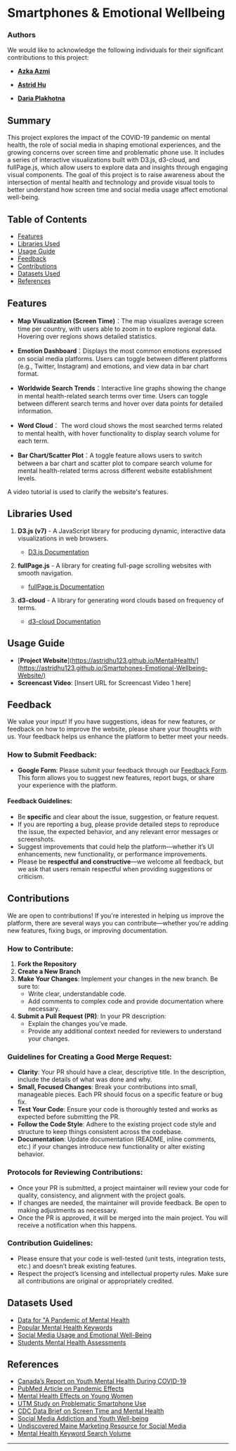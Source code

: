 # Smartphones & Emotional Wellbeing

### Authors
We would like to acknowledge the following individuals for their significant contributions to this project:

- [**Azka Azmi**](https://github.com/akazee)

- [**Astrid Hu**](https://github.com/astridhu123)

- [**Daria Plakhotna**](https://github.com/plachotnao)

## Summary

This project explores the impact of the COVID-19 pandemic on mental health, the role of social media in shaping 
emotional experiences, and the growing concerns over screen time and problematic phone use. It includes a series of 
interactive visualizations built with D3.js, d3-cloud, and fullPage.js, which allow users to explore data and insights 
through engaging visual components. The goal of this project is to raise awareness about the intersection of mental 
health and technology and provide visual tools to better understand how screen time and social media usage affect 
emotional well-being.

## Table of Contents
- [Features](#Features)
- [Libraries Used](#Libraries-Used)
- [Usage Guide](#Usage-Guide)
- [Feedback](#Feedback)
- [Contributions](#Contributions)
- [Datasets Used](#Datasets-Used)
- [References](#References)

## Features
- **Map Visualization (Screen Time)**：The map visualizes average screen time per country, with users able to zoom in to explore regional data. Hovering over regions shows detailed statistics.

- **Emotion Dashboard**：Displays the most common emotions expressed on social media platforms. Users can toggle between different platforms (e.g., Twitter, Instagram) and emotions, and view data in bar chart format.

- **Worldwide Search Trends**：Interactive line graphs showing the change in mental health-related search terms over time. Users can toggle between different search terms and hover over data points for detailed information.

- **Word Cloud**： The word cloud shows the most searched terms related to mental health, with hover functionality to display search volume for each term.

- **Bar Chart/Scatter Plot**：A toggle feature allows users to switch between a bar chart and scatter plot to compare search volume for mental health-related terms across different website establishment levels.

A video tutorial is used to clarify the website's features.

## Libraries Used
1. **D3.js (v7)** - A JavaScript library for producing dynamic, interactive data visualizations in web browsers.
    - [D3.js Documentation](https://d3js.org/)

2. **fullPage.js** - A library for creating full-page scrolling websites with smooth navigation.
    - [fullPage.js Documentation](https://alvarotrigo.com/fullPage/)

3. **d3-cloud** - A library for generating word clouds based on frequency of terms.
    - [d3-cloud Documentation](https://github.com/jasondavies/d3-cloud)

## Usage Guide
- [**Project Website**](https://astridhu123.github.io/MentalHealth/](https://astridhu123.github.io/Smartphones-Emotional-Wellbeing-Website/)
- **Screencast Video**: [Insert URL for Screencast Video 1 here]

## Feedback
We value your input! If you have suggestions, ideas for new features, or feedback on how to improve the website,
please share your thoughts with us. Your feedback helps us enhance the platform to better meet your needs.

### How to Submit Feedback:
- **Google Form**: Please submit your feedback through our [Feedback Form](https://forms.gle/hPnEWDMmwLECz76YA). This
  form allows you to suggest new features, report bugs, or share your experience with the platform.

#### Feedback Guidelines:
- Be **specific** and clear about the issue, suggestion, or feature request.
- If you are reporting a bug, please provide detailed steps to reproduce the issue, the expected behavior, and any
  relevant error messages or screenshots.
- Suggest improvements that could help the platform—whether it’s UI enhancements, new functionality, or performance
  improvements.
- Please be **respectful and constructive**—we welcome all feedback, but we ask that users remain respectful when
  providing suggestions or criticism.

## Contributions
We are open to contributions! If you're interested in helping us improve the platform, there are several ways you can
contribute—whether you're adding new features, fixing bugs, or improving documentation.

### How to Contribute:
1. **Fork the Repository**
2. **Create a New Branch**
3. **Make Your Changes**: Implement your changes in the new branch. Be sure to:
    - Write clear, understandable code.
    - Add comments to complex code and provide documentation where necessary.
4. **Submit a Pull Request (PR)**: In your PR description:
    - Explain the changes you’ve made.
    - Provide any additional context needed for reviewers to understand your changes.

### Guidelines for Creating a Good Merge Request:
- **Clarity**: Your PR should have a clear, descriptive title. In the description, include the details of what was done and why.
- **Small, Focused Changes**: Break your contributions into small, manageable pieces. Each PR should focus on a specific feature or bug fix.
- **Test Your Code**: Ensure your code is thoroughly tested and works as expected before submitting the PR.
- **Follow the Code Style**: Adhere to the existing project code style and structure to keep things consistent across the codebase.
- **Documentation**: Update documentation (README, inline comments, etc.) if your changes introduce new functionality or alter existing behavior.

### Protocols for Reviewing Contributions:
- Once your PR is submitted, a project maintainer will review your code for quality, consistency, and alignment with the project goals.
- If changes are needed, the maintainer will provide feedback. Be open to making adjustments as necessary.
- Once the PR is approved, it will be merged into the main project. You will receive a notification when this happens.

### Contribution Guidelines:
- Please ensure that your code is well-tested (unit tests, integration tests, etc.) and doesn’t break existing features.
- Respect the project’s licensing and intellectual property rules. Make sure all contributions are original or appropriately credited.

## Datasets Used
- [Data for "A Pandemic of Mental Health](https://data.mendeley.com/datasets/vmwmn4252k/1)
- [Popular Mental Health Keywords](www.clicks.so/popular-keywords/mental-health-keywords)
- [Social Media Usage and Emotional Well-Being](www.kaggle.com/datasets/emirhanai/social-media-usage-and-emotional-well-being)
- [Students Mental Health Assessments](www.kaggle.com/datasets/sonia22222/students-mental-health-assessments?resource=download)

## References
- [Canada’s Report on Youth Mental Health During COVID-19](https://www.canada.ca/en/public-health/services/reports-publications/health-promotion-chronic-disease-prevention-canada-research-policy-practice/vol-44-no-10-2024/assessing-impact-covid-19-pandemic-mental-health-related-hospitalization-youth-canada-interrupted-time-series-analysis.html)
- [PubMed Article on Pandemic Effects](https://pmc.ncbi.nlm.nih.gov/articles/PMC9932850/)
- [Mental Health Effects on Young Women](https://www150.statcan.gc.ca/n1/pub/82-003-x/2024005/article/00001-eng.htm)
- [UTM Study on Problematic Smartphone Use](https://www.utm.utoronto.ca/main-news/utm-study-finds-problematic-smartphone-use-rising-especially-among-younger-women)
- [CDC Data Brief on Screen Time and Mental Health](https://www.cdc.gov/nchs/products/databriefs/db513.htm#Data%20sources%20and%20methods)
- [Social Media Addiction and Youth Well-being](https://law.stanford.edu/2024/05/20/social-media-addiction-and-mental-health-the-growing-concern-for-youth-well-being/)
- [Undiscovered Maine Marketing Resource for Social Media](https://umaine.edu/undiscoveredmaine/small-business/resources/marketing-for-small-business/social-media-tools/social-media-statistics-details/)
- [Mental Health Keyword Search Volume](https://www.cdc.gov/nchs/products/databriefs/db513.htm)
---
